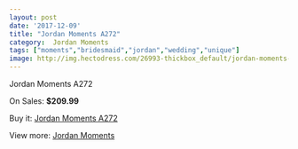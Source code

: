 ```yaml
---
layout: post
date: '2017-12-09'
title: "Jordan Moments A272"
category:  Jordan Moments
tags: ["moments","bridesmaid","jordan","wedding","unique"]
image: http://img.hectodress.com/26993-thickbox_default/jordan-moments-a272.jpg
---
```

Jordan Moments A272

On Sales: **$209.99**
<a href="https://www.hectodress.com/-jordan-moments/12579-jordan-moments-a272.html"><amp-img layout="responsive" width="600" height="600" src="//img.hectodress.com/26993-thickbox_default/jordan-moments-a272.jpg" alt="Jordan Moments A272 0" /></a>

Buy it: [Jordan Moments A272](https://www.hectodress.com/-jordan-moments/12579-jordan-moments-a272.html "Jordan Moments A272")

View more: [ Jordan Moments](https://www.hectodress.com/193--jordan-moments " Jordan Moments")